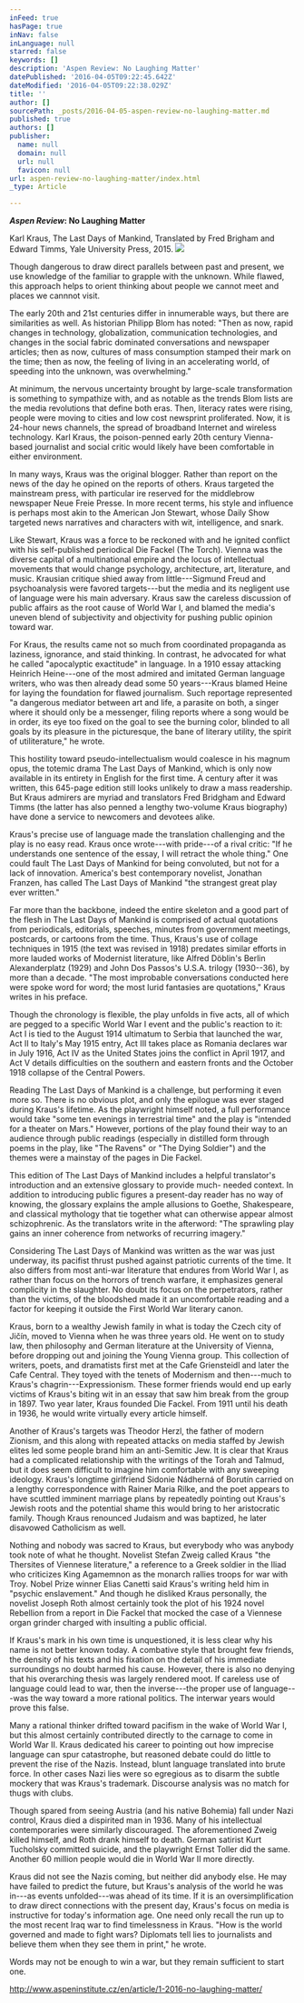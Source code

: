 ```yaml
---
inFeed: true
hasPage: true
inNav: false
inLanguage: null
starred: false
keywords: []
description: 'Aspen Review: No Laughing Matter'
datePublished: '2016-04-05T09:22:45.642Z'
dateModified: '2016-04-05T09:22:38.029Z'
title: ''
author: []
sourcePath: _posts/2016-04-05-aspen-review-no-laughing-matter.md
published: true
authors: []
publisher:
  name: null
  domain: null
  url: null
  favicon: null
url: aspen-review-no-laughing-matter/index.html
_type: Article

---
```

**_Aspen Review_: No Laughing Matter**

Karl Kraus, The Last Days of Mankind, Translated by Fred Brigham and Edward Timms, Yale University Press, 2015\.
![](https://the-grid-user-content.s3-us-west-2.amazonaws.com/f102e15c-6b61-4806-b374-9f3ceb8a521d.jpg)

Though dangerous to draw direct parallels between past and present, we use knowledge of the familiar to grapple with the unknown. While flawed, this approach helps to orient thinking about people we cannot meet and places we cannnot visit. 

The early 20th and 21st centuries differ in innumerable ways, but there are similarities as well. As historian Philipp Blom has noted: "Then as now, rapid changes in technology, globalization, communication technologies, and changes in the social fabric dominated conversations and newspaper articles; then as now, cultures of mass consumption stamped their mark on the time; then as now, the feeling of living in an accelerating world, of speeding into the unknown, was overwhelming." 

At minimum, the nervous uncertainty brought by large-scale transformation is something to sympathize with, and as notable as the trends Blom lists are the media revolutions that define both eras. Then, literacy rates were rising, people were moving to cities and low cost newsprint proliferated. Now, it is 24-hour news channels, the spread of broadband Internet and wireless technology. Karl Kraus, the poison-penned early 20th century Vienna-based journalist and social critic would likely have been comfortable in either environment. 

In many ways, Kraus was the original blogger. Rather than report on the news of the day he opined on the reports of others. Kraus targeted the mainstream press, with particular ire reserved for the middlebrow newspaper Neue Freie Presse. In more recent terms, his style and influence is perhaps most akin to the American Jon Stewart, whose Daily Show targeted news narratives and characters with wit, intelligence, and snark. 

Like Stewart, Kraus was a force to be reckoned with and he ignited conflict with his self-published periodical Die Fackel (The Torch). Vienna was the diverse capital of a multinational empire and the locus of intellectual movements that would change psychology, architecture, art, literature, and music. Krausian critique shied away from little---Sigmund Freud and psychoanalysis were favored targets---but the media and its negligent use of language were his main adversary. Kraus saw the careless discussion of public affairs as the root cause of World War I, and blamed the media's uneven blend of subjectivity and objectivity for pushing public opinion toward war. 

For Kraus, the results came not so much from coordinated propaganda as laziness, ignorance, and staid thinking. In contrast, he advocated for what he called "apocalyptic exactitude" in language. In a 1910 essay attacking Heinrich Heine---one of the most admired and imitated German language writers, who was then already dead some 50 years---Kraus blamed Heine for laying the foundation for flawed journalism. Such reportage represented "a dangerous mediator between art and life, a parasite on both, a singer where it should only be a messenger, filing reports where a song would be in order, its eye too fixed on the goal to see the burning color, blinded to all goals by its pleasure in the picturesque, the bane of literary utility, the spirit of utiliterature," he wrote. 

This hostility toward pseudo-intellectualism would coalesce in his magnum opus, the totemic drama The Last Days of Mankind, which is only now available in its entirety in English for the first time. A century after it was written, this 645-page edition still looks unlikely to draw a mass readership. But Kraus admirers are myriad and translators Fred Bridgham and Edward Timms (the latter has also penned a lengthy two-volume Kraus biography) have done a service to newcomers and devotees alike. 

Kraus's precise use of language made the translation challenging and the play is no easy read. Kraus once wrote---with pride---of a rival critic: "If he understands one sentence of the essay, I will retract the whole thing." One could fault The Last Days of Mankind for being convoluted, but not for a lack of innovation. America's best contemporary novelist, Jonathan Franzen, has called The Last Days of Mankind "the strangest great play ever written." 

Far more than the backbone, indeed the entire skeleton and a good part of the flesh in The Last Days of Mankind is comprised of actual quotations from periodicals, editorials, speeches, minutes from government meetings, postcards, or cartoons from the time. Thus, Kraus's use of collage techniques in 1915 (the text was revised in 1918) predates similar efforts in more lauded works of Modernist literature, like Alfred Döblin's Berlin Alexanderplatz (1929) and John Dos Passos's U.S.A. trilogy (1930--36), by more than a decade. "The most improbable conversations conducted here were spoke word for word; the most lurid fantasies are quotations," Kraus writes in his preface. 

Though the chronology is flexible, the play unfolds in five acts, all of which are pegged to a specific World War I event and the public's reaction to it: Act I is tied to the August 1914 ultimatum to Serbia that launched the war, Act II to Italy's May 1915 entry, Act III takes place as Romania declares war in July 1916, Act IV as the United States joins the conflict in April 1917, and Act V details difficulties on the southern and eastern fronts and the October 1918 collapse of the Central Powers. 

Reading The Last Days of Mankind is a challenge, but performing it even more so. There is no obvious plot, and only the epilogue was ever staged during Kraus's lifetime. As the playwright himself noted, a full performance would take "some ten evenings in terrestrial time" and the play is "intended for a theater on Mars." However, portions of the play found their way to an audience through public readings (especially in distilled form through poems in the play, like "The Ravens" or "The Dying Soldier") and the themes were a mainstay of the pages in Die Fackel. 

This edition of The Last Days of Mankind includes a helpful translator's introduction and an extensive glossary to provide much- needed context. In addition to introducing public figures a present-day reader has no way of knowing, the glossary explains the ample allusions to Goethe, Shakespeare, and classical mythology that tie together what can otherwise appear almost schizophrenic. As the translators write in the afterword: "The sprawling play gains an inner coherence from networks of recurring imagery." 

Considering The Last Days of Mankind was written as the war was just underway, its pacifist thrust pushed against patriotic currents of the time. It also differs from most anti-war literature that endures from World War I, as rather than focus on the horrors of trench warfare, it emphasizes general complicity in the slaughter. No doubt its focus on the perpetrators, rather than the victims, of the bloodshed made it an uncomfortable reading and a factor for keeping it outside the First World War literary canon. 

Kraus, born to a wealthy Jewish family in what is today the Czech city of Jičín, moved to Vienna when he was three years old. He went on to study law, then philosophy and German literature at the University of Vienna, before dropping out and joining the Young Vienna group. This collection of writers, poets, and dramatists first met at the Cafe Griensteidl and later the Cafe Central. They toyed with the tenets of Modernism and then---much to Kraus's chagrin---Expressionism. These former friends would end up early victims of Kraus's biting wit in an essay that saw him break from the group in 1897\. Two year later, Kraus founded Die Fackel. From 1911 until his death in 1936, he would write virtually every article himself. 

Another of Kraus's targets was Theodor Herzl, the father of modern Zionism, and this along with repeated attacks on media staffed by Jewish elites led some people brand him an anti-Semitic Jew. It is clear that Kraus had a complicated relationship with the writings of the Torah and Talmud, but it does seem difficult to imagine him comfortable with any sweeping ideology. Kraus's longtime girlfriend Sidonie Nádherná of Borutín carried on a lengthy correspondence with Rainer Maria Rilke, and the poet appears to have scuttled imminent marriage plans by repeatedly pointing out Kraus's Jewish roots and the potential shame this would bring to her aristocratic family. Though Kraus renounced Judaism and was baptized, he later disavowed Catholicism as well. 

Nothing and nobody was sacred to Kraus, but everybody who was anybody took note of what he thought. Novelist Stefan Zweig called Kraus "the Thersites of Viennese literature," a reference to a Greek soldier in the Iliad who criticizes King Agamemnon as the monarch rallies troops for war with Troy. Nobel Prize winner Elias Canetti said Kraus's writing held him in "psychic enslavement." And though he disliked Kraus personally, the novelist Joseph Roth almost certainly took the plot of his 1924 novel Rebellion from a report in Die Fackel that mocked the case of a Viennese organ grinder charged with insulting a public official. 

If Kraus's mark in his own time is unquestioned, it is less clear why his name is not better known today. A combative style that brought few friends, the density of his texts and his fixation on the detail of his immediate surroundings no doubt harmed his cause. However, there is also no denying that his overarching thesis was largely rendered moot. If careless use of language could lead to war, then the inverse---the proper use of language---was the way toward a more rational politics. The interwar years would prove this false. 

Many a rational thinker drifted toward pacifism in the wake of World War I, but this almost certainly contributed directly to the carnage to come in World War II. Kraus dedicated his career to pointing out how imprecise language can spur catastrophe, but reasoned debate could do little to prevent the rise of the Nazis. Instead, blunt language translated into brute force. In other cases Nazi lies were so egregious as to disarm the subtle mockery that was Kraus's trademark. Discourse analysis was no match for thugs with clubs. 

Though spared from seeing Austria (and his native Bohemia) fall under Nazi control, Kraus died a dispirited man in 1936\. Many of his intellectual contemporaries were similarly discouraged. The aforementioned Zweig killed himself, and Roth drank himself to death. German satirist Kurt Tucholsky committed suicide, and the playwright Ernst Toller did the same. Another 60 million people would die in World War II more directly. 

Kraus did not see the Nazis coming, but neither did anybody else. He may have failed to predict the future, but Kraus's analysis of the world he was in---as events unfolded---was ahead of its time. If it is an oversimplification to draw direct connections with the present day, Kraus's focus on media is instructive for today's information age. One need only recall the run up to the most recent Iraq war to find timelessness in Kraus. "How is the world governed and made to fight wars? Diplomats tell lies to journalists and believe them when they see them in print," he wrote. 

Words may not be enough to win a war, but they remain sufficient to start one.

http://www.aspeninstitute.cz/en/article/1-2016-no-laughing-matter/
